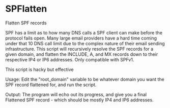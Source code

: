 SPFlatten
=========

Flatten SPF records

SPF has a limit as to how many DNS calls a SPF client can make before the protocol fails open. Many large email providers have a hard time coming under that 10 DNS call limit due to the complex nature of their email sending infrastructure. This script will recursively resolve the SPF records for a given domain, and flatten the INCLUDE, A, and MX records down to their respective IP4 or IP6 addresses. Only compatible with SPFv1.

This script is hacky but effective

Usage:
Edit the "root_domain" variable to be whatever domain you want the SPF record flattened for, and run the script. 

Output:
The program will echo out its progress, and give you a final Flattened SPF record - which should be mostly IP4 and IP6 addresses.
